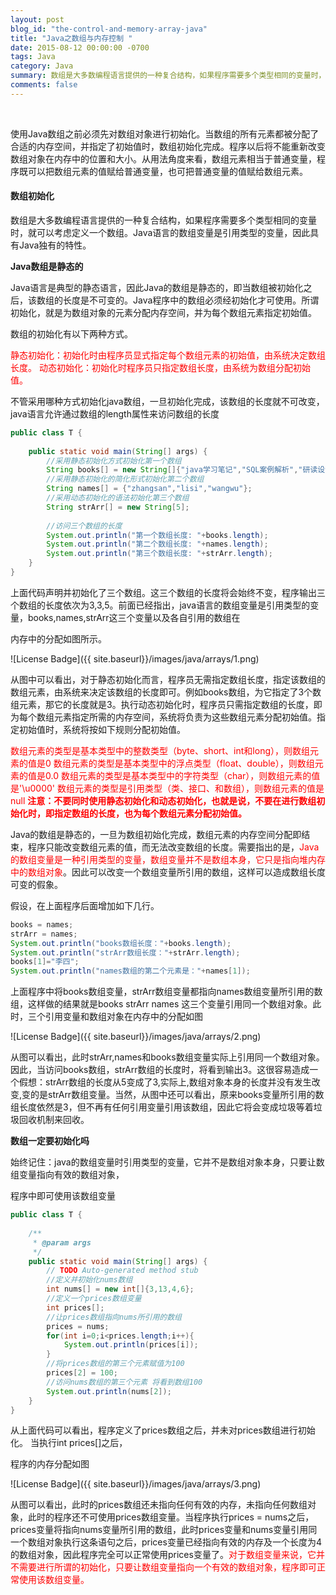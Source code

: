 ```yaml
---
layout: post
blog_id: "the-control-and-memory-array-java"
title: "Java之数组与内存控制 "
date: 2015-08-12 00:00:00 -0700
tags: Java
category: Java
summary: 数组是大多数编程语言提供的一种复合结构，如果程序需要多个类型相同的变量时，就可以考虑定义一个数组
comments: false
---
```

<br>

使用Java数组之前必须先对数组对象进行初始化。当数组的所有元素都被分配了合适的内存空间，并指定了初始值时，数组初始化完成。程序以后将不能重新改变数组对象在内存中的位置和大小。从用法角度来看，数组元素相当于普通变量，程序既可以把数组元素的值赋给普通变量，也可把普通变量的值赋给数组元素。

#### **数组初始化**

数组是大多数编程语言提供的一种复合结构，如果程序需要多个类型相同的变量时，就可以考虑定义一个数组。Java语言的数组变量是引用类型的变量，因此具有Java独有的特性。

**Java数组是静态的**

Java语言是典型的静态语言，因此Java的数组是静态的，即当数组被初始化之后，该数组的长度是不可变的。Java程序中的数组必须经初始化才可使用。所谓初始化，就是为数组对象的元素分配内存空间，并为每个数组元素指定初始值。

数组的初始化有以下两种方式。

<span style="color:red">静态初始化：初始化时由程序员显式指定每个数组元素的初始值，由系统决定数组长度。</span>
<span style="color:red">动态初始化：初始化时程序员只指定数组长度，由系统为数组分配初始值。</span>

不管采用哪种方式初始化java数组，一旦初始化完成，该数组的长度就不可改变，java语言允许通过数组的length属性来访问数组的长度

```java
public class T {  
  
	public static void main(String[] args) {  
		//采用静态初始化方式初始化第一个数组  
		String books[] = new String[]{"java学习笔记","SQL案例解析","研读设计模式"};  
		//采用静态初始化的简化形式初始化第二个数组  
		String names[] = {"zhangsan","lisi","wangwu"};  
		//采用动态初始化的语法初始化第三个数组  
		String strArr[] = new String[5];  
		  
		//访问三个数组的长度  
		System.out.println("第一个数组长度: "+books.length);  
		System.out.println("第二个数组长度: "+names.length);  
		System.out.println("第三个数组长度: "+strArr.length);  
	}  
}
```

上面代码声明并初始化了三个数组。这三个数组的长度将会始终不变，程序输出三个数组的长度依次为3,3,5。前面已经指出，java语言的数组变量是引用类型的变量，books,names,strArr这三个变量以及各自引用的数组在

内存中的分配如图所示。

![License Badge]({{ site.baseurl}}/images/java/arrays/1.png)

从图中可以看出，对于静态初始化而言，程序员无需指定数组长度，指定该数组的数组元素，由系统来决定该数组的长度即可。例如books数组，为它指定了3个数组元素，那它的长度就是3。执行动态初始化时，程序员只需指定数组的长度，即为每个数组元素指定所需的内存空间，系统将负责为这些数组元素分配初始值。指定初始值时，系统将按如下规则分配初始值。

<span style="color:red">数组元素的类型是基本类型中的整数类型（byte、short、int和long），则数组元素的值是0</span>
<span style="color:red">数组元素的类型是基本类型中的浮点类型（float、double），则数组元素的值是0.0</span>
<span style="color:red">数组元素的类型是基本类型中的字符类型（char），则数组元素的值是'\u0000'</span>
<span style="color:red">数组元素的类型是引用类型（类、接口、和数组），则数组元素的值是null</span>
<span style="color:red">**注意：不要同时使用静态初始化和动态初始化，也就是说，不要在进行数组初始化时，即指定数组的长度，也为每个数组元素分配初始值。**</span>

Java的数组是静态的，一旦为数组初始化完成，数组元素的内存空间分配即结束，程序只能改变数组元素的值，而无法改变数组的长度。需要指出的是，<span style="color:red">Java的数组变量是一种引用类型的变量，数组变量并不是数组本身，它只是指向堆内存中</span><span style="color:red">的数组对象</span>。因此可以改变一个数组变量所引用的数组，这样可以造成数组长度可变的假象。

假设，在上面程序后面增加如下几行。

```java
books = names;  
strArr = names;  
System.out.println("books数组长度："+books.length);  
System.out.println("strArr数组长度："+strArr.length);  
books[1]="李四";  
System.out.println("names数组的第二个元素是："+names[1]);
```

上面程序中将books数组变量，strArr数组变量都指向names数组变量所引用的数组，这样做的结果就是books  strArr names 这三个变量引用同一个数组对象。此时，三个引用变量和数组对象在内存中的分配如图

![License Badge]({{ site.baseurl}}/images/java/arrays/2.png)

从图可以看出，此时strArr,names和books数组变量实际上引用同一个数组对象。因此，当访问books数组，strArr数组的长度时，将看到输出3。这很容易造成一个假想：strArr数组的长度从5变成了3,实际上,数组对象本身的长度并没有发生改变,变的是strArr数组变量。当然，从图中还可以看出，原来books变量所引用的数组长度依然是3，但不再有任何引用变量引用该数组，因此它将会变成垃圾等着垃圾回收机制来回收。

**数组一定要初始化吗**

始终记住：java的数组变量时引用类型的变量，它并不是数组对象本身，只要让数组变量指向有效的数组对象，

程序中即可使用该数组变量

```java
public class T {  
  
    /** 
     * @param args 
     */  
    public static void main(String[] args) {  
        // TODO Auto-generated method stub  
        //定义并初始化nums数组  
        int nums[] = new int[]{3,13,4,6};  
        //定义一个prices数组变量  
        int prices[];  
        //让prices数组指向nums所引用的数组  
        prices = nums;  
        for(int i=0;i<prices.length;i++){  
            System.out.println(prices[i]);  
        }  
        //将prices数组的第三个元素赋值为100  
        prices[2] = 100;  
        //访问nums数组的第三个元素 将看到数组100  
        System.out.println(nums[2]);  
    }  
} 
```

从上面代码可以看出，程序定义了prices数组之后，并未对prices数组进行初始化。 当执行int  prices[]之后，

程序的内存分配如图

![License Badge]({{ site.baseurl}}/images/java/arrays/3.png)

从图可以看出，此时的prices数组还未指向任何有效的内存，未指向任何数组对象，此时的程序还不可使用prices数组变量。当程序执行prices = nums之后，prices变量将指向nums变量所引用的数组，此时prices变量和nums变量引用同一个数组对象执行这条语句之后，prices变量已经指向有效的内存及一个长度为4的数组对象，因此程序完全可以正常使用prices变量了。<span style="color:red">对于数组变量来说，它并不需要进行所谓的初始化，只要让数组变量指向一个有效的数组对象，程序即可正常使用该数组变量。</span>

<br>